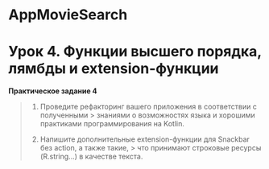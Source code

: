 # AppMovieSearch

# Урок 4. Функции высшего порядка, лямбды и extension-функции


**Практическое задание 4**

> 1. Проведите рефакторинг вашего приложения в соответствии с полученными 
     > знаниями о возможностях языка и хорошими практиками программирования на Kotlin.
> 
> 
> 2. Напишите дополнительные extension-функции для Snackbar без action, а также такие,
     > что принимают строковые ресурсы (R.string...) в качестве текста.
